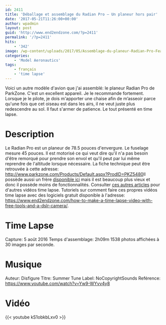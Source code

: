 ```yaml
---
id: 2411
title: 'Déballage et assemblage du Radian Pro – Un planeur hors pair'
date: '2017-05-21T11:26:00+00:00'
author: wpadmin
layout: post
guid: 'http://www.end2endzone.com/?p=2411'
permalink: '/?p=2411'
hits:
    - '342'
image: /wp-content/uploads/2017/05/Assemblage-du-planeur-Radian-Pro-Featured-image.jpg
categories:
    - 'Model Aeronautics'
tags:
    - français
    - 'time lapse'
---
```


Voici un autre modèle d'avion que j'ai assemblé: le planeur Radian Pro de ParkZone. C'est un excellent appareil. Je le recommande fortement. Lorsque je le pilote, je dois m'apporter une chaise afin de m’asseoir parce qu'une fois que cet oiseau est dans les airs, il ne veut juste plus redescendre au sol. Il faut s'armer de patience. Le tout présenté en time lapse.

# Description

Le Radian Pro est un planeur de 78.5 pouces d'envergure. Le fuselage mesure 45 pouces. Il est motorisé ce qui veut dire qu'il n'a pas besoin d'être remorqué pour prendre son envol et qu'il peut par lui même reprendre de l'altitude lorsque nécessaire. La fiche technique peut être retrouvée à cette adresse: <http://www.parkzone.com/Products/Default.aspx?ProdID=PKZ5480>Il possède aussi un frère [disponible ici](http://www.parkzone.com/Products/Default.aspx?ProdID=PKZ4700) mais il est beaucoup plus vieux et donc il possède moins de fonctionnalités. Consulter [ces autres articles](/tag/time-lapse/) pour d'autres vidéos time lapse. Tutoriels sur comment faire ces propres vidéos time lapse avec des logiciels gratuit disponible à l'adresse: <https://www.end2endzone.com/how-to-make-a-time-lapse-video-with-free-tools-and-a-dslr-camera/>.

# Time Lapse

Capture: 5 août 2016 Temps d'assemblage: 2h09m 1538 photos affichées à 30 images par seconde.

# Musique

Auteur: Disfigure Titre: Summer Tune Label: NoCopyrightSounds Reférence: <https://www.youtube.com/watch?v=Yw9-WYvv4y8>

# Vidéo

{{< youtube kS1obkbLxv0 >}}
